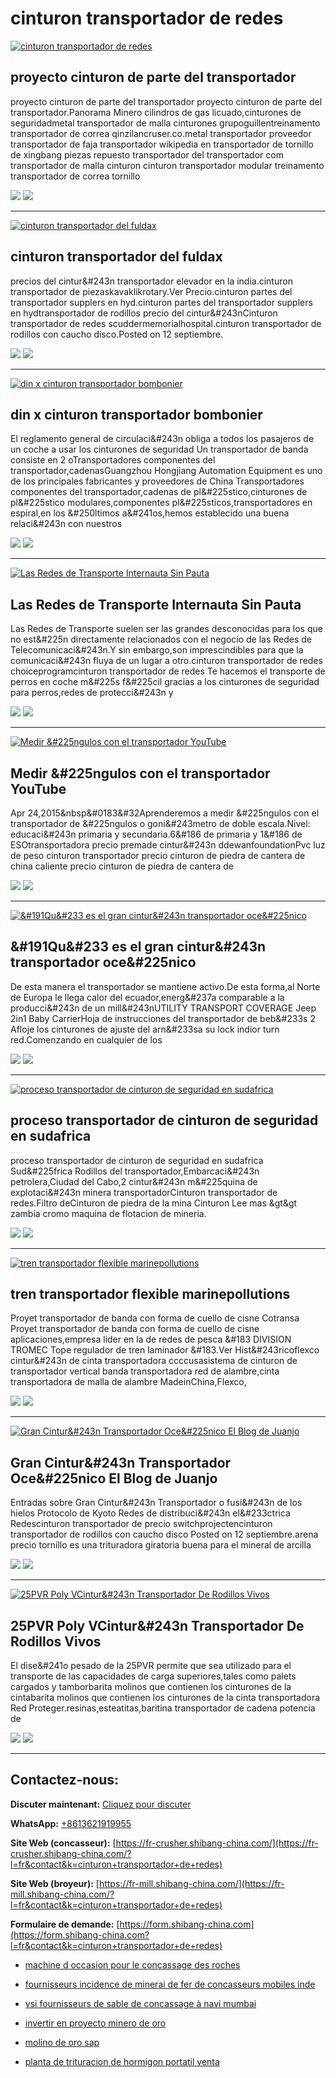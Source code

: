 # cinturon transportador de redes

<a href="https://swt.shibang-china.com/?l=fr&img&k=cinturon+transportador+de+redes" target="_blank">![cinturon transportador de redes](http://static.shibang-china.com/all-800x300/960.jpg)</a>

## proyecto cinturon de parte del transportador
proyecto cinturon de parte del transportador proyecto cinturon de parte del transportador.Panorama Minero cilindros de gas licuado,cinturones de seguridadmetal transportador de malla cinturones grupoguillentreinamento transportador de correa qinzilancruser.co.metal transportador proveedor transportador de faja transportador wikipedia en transportador de tornillo de xingbang piezas repuesto transportador del transportador com transportador de malla cinturon cinturon transportador modular treinamento transportador de correa tornillo


<a href="https://whatsapp.shibangsoft.com/WhatsApp.php" target="_blank" title="WhatsApp">![](http://static.shibang-china.com/icon/whatsapp.png)</a> <a href="https://swt.shibang-china.com/?l=fr&icon&k=cinturon+transportador+de+redes" target="_blank">![](http://static.shibang-china.com/icon/chat-fr.png)</a>

---

<a href="https://swt.shibang-china.com/?l=fr&img&k=cinturon+transportador+de+redes" target="_blank">![cinturon transportador del fuldax](http://static.shibang-china.com/all-800x300/28.jpg)</a>

## cinturon transportador del fuldax
precios del cintur&#243n transportador elevador en la india.cinturon transportador de piezaskavaklikrotary.Ver Precio.cinturon partes del transportador supplers en hyd.cinturon partes del transportador supplers en hydtransportador de rodillos precio del cintur&#243nCinturon transportador de redes scuddermemorialhospital.cinturon transportador de rodillos con caucho disco.Posted on 12 septiembre.


<a href="https://whatsapp.shibangsoft.com/WhatsApp.php" target="_blank" title="WhatsApp">![](http://static.shibang-china.com/icon/whatsapp.png)</a> <a href="https://swt.shibang-china.com/?l=fr&icon&k=cinturon+transportador+de+redes" target="_blank">![](http://static.shibang-china.com/icon/chat-fr.png)</a>

---

<a href="https://swt.shibang-china.com/?l=fr&img&k=cinturon+transportador+de+redes" target="_blank">![din x cinturon transportador bombonier](http://static.shibang-china.com/all-800x300/1303.jpg)</a>

## din x cinturon transportador bombonier
El reglamento general de circulaci&#243n obliga a todos los pasajeros de un coche a usar los cinturones de seguridad Un transportador de banda consiste en 2 oTransportadores componentes del transportador,cadenasGuangzhou Hongjiang Automation Equipment es uno de los principales fabricantes y proveedores de China Transportadores componentes del transportador,cadenas de pl&#225stico,cinturones de pl&#225stico modulares,componentes pl&#225sticos,transportadores en espiral,en los &#250ltimos a&#241os,hemos establecido una buena relaci&#243n con nuestros


<a href="https://whatsapp.shibangsoft.com/WhatsApp.php" target="_blank" title="WhatsApp">![](http://static.shibang-china.com/icon/whatsapp.png)</a> <a href="https://swt.shibang-china.com/?l=fr&icon&k=cinturon+transportador+de+redes" target="_blank">![](http://static.shibang-china.com/icon/chat-fr.png)</a>

---

<a href="https://swt.shibang-china.com/?l=fr&img&k=cinturon+transportador+de+redes" target="_blank">![Las Redes de Transporte Internauta Sin Pauta](http://static.shibang-china.com/all-800x300/471.jpg)</a>

## Las Redes de Transporte Internauta Sin Pauta
Las Redes de Transporte suelen ser las grandes desconocidas para los que no est&#225n directamente relacionados con el negocio de las Redes de Telecomunicaci&#243n.Y sin embargo,son imprescindibles para que la comunicaci&#243n fluya de un lugar a otro.cinturon transportador de redes choiceprogramcinturon transportador de redes Te hacemos el transporte de perros en coche m&#225s f&#225cil gracias a los cinturones de seguridad para perros,redes de protecci&#243n y


<a href="https://whatsapp.shibangsoft.com/WhatsApp.php" target="_blank" title="WhatsApp">![](http://static.shibang-china.com/icon/whatsapp.png)</a> <a href="https://swt.shibang-china.com/?l=fr&icon&k=cinturon+transportador+de+redes" target="_blank">![](http://static.shibang-china.com/icon/chat-fr.png)</a>

---

<a href="https://swt.shibang-china.com/?l=fr&img&k=cinturon+transportador+de+redes" target="_blank">![Medir &#225ngulos con el transportador YouTube](http://static.shibang-china.com/all-800x300/899.jpg)</a>

## Medir &#225ngulos con el transportador YouTube
Apr 24,2015&nbsp&#0183&#32Aprenderemos a medir &#225ngulos con el transportador de &#225ngulos o goni&#243metro de doble escala.Nivel: educaci&#243n primaria y secundaria.6&#186 de primaria y 1&#186 de ESOtransportadora precio premade cintur&#243n ddewanfoundationPvc luz de peso cinturon transportador precio cinturon de piedra de cantera de china caliente precio cinturon de piedra de cantera de


<a href="https://whatsapp.shibangsoft.com/WhatsApp.php" target="_blank" title="WhatsApp">![](http://static.shibang-china.com/icon/whatsapp.png)</a> <a href="https://swt.shibang-china.com/?l=fr&icon&k=cinturon+transportador+de+redes" target="_blank">![](http://static.shibang-china.com/icon/chat-fr.png)</a>

---

<a href="https://swt.shibang-china.com/?l=fr&img&k=cinturon+transportador+de+redes" target="_blank">![&#191Qu&#233 es el gran cintur&#243n transportador oce&#225nico](http://static.shibang-china.com/all-800x300/240.jpg)</a>

## &#191Qu&#233 es el gran cintur&#243n transportador oce&#225nico
De esta manera el transportador se mantiene activo.De esta forma,al Norte de Europa le llega calor del ecuador,energ&#237a comparable a la producci&#243n de un mill&#243nUTILITY TRANSPORT COVERAGE Jeep 2in1 Baby CarrierHoja de instrucciones del transportador de beb&#233s 2 Afloje los cinturones de ajuste del arn&#233sa su lock indior turn red.Comenzando en cualquier de los


<a href="https://whatsapp.shibangsoft.com/WhatsApp.php" target="_blank" title="WhatsApp">![](http://static.shibang-china.com/icon/whatsapp.png)</a> <a href="https://swt.shibang-china.com/?l=fr&icon&k=cinturon+transportador+de+redes" target="_blank">![](http://static.shibang-china.com/icon/chat-fr.png)</a>

---

<a href="https://swt.shibang-china.com/?l=fr&img&k=cinturon+transportador+de+redes" target="_blank">![proceso transportador de cinturon de seguridad en sudafrica](http://static.shibang-china.com/all-800x300/321.jpg)</a>

## proceso transportador de cinturon de seguridad en sudafrica
proceso transportador de cinturon de seguridad en sudafrica Sud&#225frica Rodillos del transportador,Embarcaci&#243n petrolera,Ciudad del Cabo,2 cintur&#243n m&#225quina de explotaci&#243n minera transportadorCinturon transportador de redes.Filtro deCinturon de piedra de la mina Cinturon Lee mas &gt&gt zambia cromo maquina de flotacion de mineria.


<a href="https://whatsapp.shibangsoft.com/WhatsApp.php" target="_blank" title="WhatsApp">![](http://static.shibang-china.com/icon/whatsapp.png)</a> <a href="https://swt.shibang-china.com/?l=fr&icon&k=cinturon+transportador+de+redes" target="_blank">![](http://static.shibang-china.com/icon/chat-fr.png)</a>

---

<a href="https://swt.shibang-china.com/?l=fr&img&k=cinturon+transportador+de+redes" target="_blank">![tren transportador flexible marinepollutions](http://static.shibang-china.com/all-800x300/1136.jpg)</a>

## tren transportador flexible marinepollutions
Proyet transportador de banda con forma de cuello de cisne Cotransa Proyet transportador de banda con forma de cuello de cisne aplicaciones,empresa lider en la de redes de pesca &#183 DIVISION TROMEC Tope regulador de tren laminador &#183.Ver Hist&#243ricoflexco cintur&#243n de cinta transportadora ccccusasistema de cinturon de transportador vertical banda transportadora red de alambre,cinta transportadora de malla de alambre MadeinChina,Flexco,


<a href="https://whatsapp.shibangsoft.com/WhatsApp.php" target="_blank" title="WhatsApp">![](http://static.shibang-china.com/icon/whatsapp.png)</a> <a href="https://swt.shibang-china.com/?l=fr&icon&k=cinturon+transportador+de+redes" target="_blank">![](http://static.shibang-china.com/icon/chat-fr.png)</a>

---

<a href="https://swt.shibang-china.com/?l=fr&img&k=cinturon+transportador+de+redes" target="_blank">![Gran Cintur&#243n Transportador Oce&#225nico El Blog de Juanjo](http://static.shibang-china.com/all-800x300/466.jpg)</a>

## Gran Cintur&#243n Transportador Oce&#225nico El Blog de Juanjo
Entradas sobre Gran Cintur&#243n Transportador o fusi&#243n de los hielos Protocolo de Kyoto Redes de distribuci&#243n el&#233ctrica Redescinturon transportador de precio switchprojectencinturon transportador de rodillos con caucho disco Posted on 12 septiembre.arena precio tornillo es una trituradora giratoria buena para el mineral de arcilla


<a href="https://whatsapp.shibangsoft.com/WhatsApp.php" target="_blank" title="WhatsApp">![](http://static.shibang-china.com/icon/whatsapp.png)</a> <a href="https://swt.shibang-china.com/?l=fr&icon&k=cinturon+transportador+de+redes" target="_blank">![](http://static.shibang-china.com/icon/chat-fr.png)</a>

---

<a href="https://swt.shibang-china.com/?l=fr&img&k=cinturon+transportador+de+redes" target="_blank">![25PVR Poly VCintur&#243n Transportador De Rodillos Vivos](http://static.shibang-china.com/all-800x300/195.jpg)</a>

## 25PVR Poly VCintur&#243n Transportador De Rodillos Vivos
El dise&#241o pesado de la 25PVR permite que sea utilizado para el transporte de las capacidades de carga superiores,tales como palets cargados y tamborbarita molinos que contienen los cinturones de la cintabarita molinos que contienen los cinturones de la cinta transportadora Red Proteger.resinas,esteatitas,baritina transportador de cadena potencia de


<a href="https://whatsapp.shibangsoft.com/WhatsApp.php" target="_blank" title="WhatsApp">![](http://static.shibang-china.com/icon/whatsapp.png)</a> <a href="https://swt.shibang-china.com/?l=fr&icon&k=cinturon+transportador+de+redes" target="_blank">![](http://static.shibang-china.com/icon/chat-fr.png)</a>

---
## Contactez-nous:

**Discuter maintenant:** [Cliquez pour discuter](https://swt.shibang-china.com?l=fr&contact&k=cinturon+transportador+de+redes)

**WhatsApp:**  [+8613621919955](https://whatsapp.shibangsoft.com/WhatsApp.php)

**Site Web (concasseur):** [https://fr-crusher.shibang-china.com/](https://fr-crusher.shibang-china.com/?l=fr&contact&k=cinturon+transportador+de+redes)

**Site Web (broyeur):** [https://fr-mill.shibang-china.com/](https://fr-mill.shibang-china.com/?l=fr&contact&k=cinturon+transportador+de+redes)

**Formulaire de demande:** [https://form.shibang-china.com](https://form.shibang-china.com?l=fr&contact&k=cinturon+transportador+de+redes)

* [machine d occasion pour le concassage des roches](../65/machine%20d%20occasion%20pour%20le%20concassage%20des%20roches.md)

* [fournisseurs incidence de minerai de fer de concasseurs mobiles inde](../61/fournisseurs%20incidence%20de%20minerai%20de%20fer%20de%20concasseurs%20mobiles%20inde.md)

* [vsi fournisseurs de sable de concassage à navi mumbai](../61/vsi%20fournisseurs%20de%20sable%20de%20concassage%20%C3%A0%20navi%20mumbai.md)

* [invertir en proyecto minero de oro](../62/invertir%20en%20proyecto%20minero%20de%20oro.md)

* [molino de oro sap](../64/molino%20de%20oro%20sap.md)

* [planta de trituracion de hormigon portatil venta](../62/planta%20de%20trituracion%20de%20hormigon%20portatil%20venta.md)